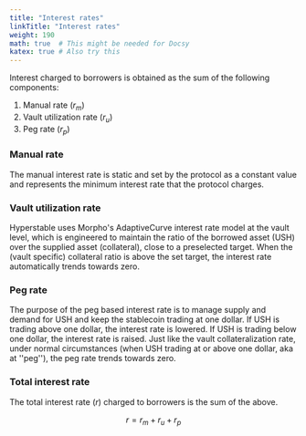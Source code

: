 ```yaml
---
title: "Interest rates"
linkTitle: "Interest rates"
weight: 190
math: true  # This might be needed for Docsy
katex: true # Also try this
---
```


Interest charged to borrowers is obtained as the sum of the following components:

1. Manual rate ($r_m$)
2. Vault utilization rate ($r_u$)
3. Peg rate ($r_p$)

### Manual rate

The manual interest rate is static and set by the protocol as a constant value and represents the minimum interest rate that the protocol charges.

### Vault utilization rate

Hyperstable uses Morpho's AdaptiveCurve interest rate model at the vault level, which is engineered to maintain the ratio of the borrowed asset (USH) over the supplied asset (collateral), close to a preselected target. When the (vault specific) collateral ratio is above the set target, the interest rate automatically trends towards zero.

### Peg rate

The purpose of the peg based interest rate is to manage supply and demand for USH and keep the stablecoin trading at one dollar. If USH is trading above one dollar, the interest rate is lowered. If USH is trading below one dollar, the interest rate is raised. Just like the vault collateralization rate, under normal circumstances (when USH trading at or above one dollar, aka at ''peg''), the peg rate trends towards zero.

### Total interest rate

The total interest rate ($r$) charged to borrowers is the sum of the above.

$$
r = r_m + r_u + r_p
$$
